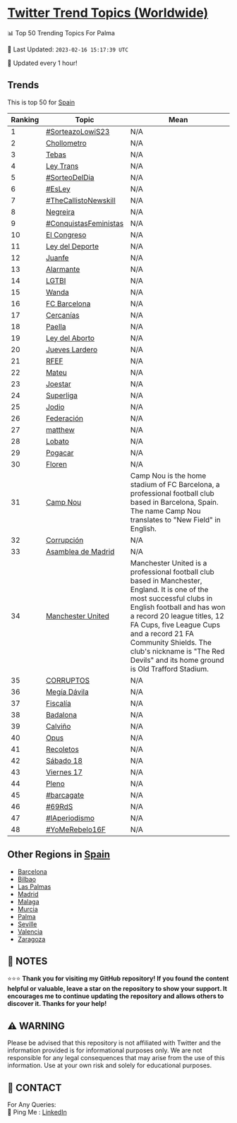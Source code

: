 [Twitter Trend Topics (Worldwide)](https://github.com/ErcinDedeoglu/Twitter-Trend-Topics)
==========


📊 Top 50 Trending Topics For Palma

📆 Last Updated: `2023-02-16 15:17:39 UTC`

🔧 Updated every 1 hour!


## Trends

This is top 50 for [Spain](</Spain>)

| Ranking | Topic | Mean |
| ------- | ------------ | ------------ |
| 1 | [#SorteazoLowiS23](http://twitter.com/search?q=%23SorteazoLowiS23) | N/A |
| 2 | [Chollometro](http://twitter.com/search?q=Chollometro) | N/A |
| 3 | [Tebas](http://twitter.com/search?q=Tebas) | N/A |
| 4 | [Ley Trans](http://twitter.com/search?q=Ley+Trans) | N/A |
| 5 | [#SorteoDelDia](http://twitter.com/search?q=%23SorteoDelDia) | N/A |
| 6 | [#EsLey](http://twitter.com/search?q=%23EsLey) | N/A |
| 7 | [#TheCallistoNewskill](http://twitter.com/search?q=%23TheCallistoNewskill) | N/A |
| 8 | [Negreira](http://twitter.com/search?q=Negreira) | N/A |
| 9 | [#ConquistasFeministas](http://twitter.com/search?q=%23ConquistasFeministas) | N/A |
| 10 | [El Congreso](http://twitter.com/search?q=El+Congreso) | N/A |
| 11 | [Ley del Deporte](http://twitter.com/search?q=Ley+del+Deporte) | N/A |
| 12 | [Juanfe](http://twitter.com/search?q=Juanfe) | N/A |
| 13 | [Alarmante](http://twitter.com/search?q=Alarmante) | N/A |
| 14 | [LGTBI](http://twitter.com/search?q=LGTBI) | N/A |
| 15 | [Wanda](http://twitter.com/search?q=Wanda) | N/A |
| 16 | [FC Barcelona](http://twitter.com/search?q=FC+Barcelona) | N/A |
| 17 | [Cercanías](http://twitter.com/search?q=Cercan%c3%adas) | N/A |
| 18 | [Paella](http://twitter.com/search?q=Paella) | N/A |
| 19 | [Ley del Aborto](http://twitter.com/search?q=Ley+del+Aborto) | N/A |
| 20 | [Jueves Lardero](http://twitter.com/search?q=Jueves+Lardero) | N/A |
| 21 | [RFEF](http://twitter.com/search?q=RFEF) | N/A |
| 22 | [Mateu](http://twitter.com/search?q=Mateu) | N/A |
| 23 | [Joestar](http://twitter.com/search?q=Joestar) | N/A |
| 24 | [Superliga](http://twitter.com/search?q=Superliga) | N/A |
| 25 | [Jodio](http://twitter.com/search?q=Jodio) | N/A |
| 26 | [Federación](http://twitter.com/search?q=Federaci%c3%b3n) | N/A |
| 27 | [matthew](http://twitter.com/search?q=matthew) | N/A |
| 28 | [Lobato](http://twitter.com/search?q=Lobato) | N/A |
| 29 | [Pogacar](http://twitter.com/search?q=Pogacar) | N/A |
| 30 | [Floren](http://twitter.com/search?q=Floren) | N/A |
| 31 | [Camp Nou](http://twitter.com/search?q=Camp+Nou) | Camp Nou is the home stadium of FC Barcelona, a professional football club based in Barcelona, Spain. The name Camp Nou translates to "New Field" in English. |
| 32 | [Corrupción](http://twitter.com/search?q=Corrupci%c3%b3n) | N/A |
| 33 | [Asamblea de Madrid](http://twitter.com/search?q=Asamblea+de+Madrid) | N/A |
| 34 | [Manchester United](http://twitter.com/search?q=Manchester+United) | Manchester United is a professional football club based in Manchester, England. It is one of the most successful clubs in English football and has won a record 20 league titles, 12 FA Cups, five League Cups and a record 21 FA Community Shields. The club's nickname is "The Red Devils" and its home ground is Old Trafford Stadium. |
| 35 | [CORRUPTOS](http://twitter.com/search?q=CORRUPTOS) | N/A |
| 36 | [Megía Dávila](http://twitter.com/search?q=Meg%c3%ada+D%c3%a1vila) | N/A |
| 37 | [Fiscalía](http://twitter.com/search?q=Fiscal%c3%ada) | N/A |
| 38 | [Badalona](http://twitter.com/search?q=Badalona) | N/A |
| 39 | [Calviño](http://twitter.com/search?q=Calvi%c3%b1o) | N/A |
| 40 | [Opus](http://twitter.com/search?q=Opus) | N/A |
| 41 | [Recoletos](http://twitter.com/search?q=Recoletos) | N/A |
| 42 | [Sábado 18](http://twitter.com/search?q=S%c3%a1bado+18) | N/A |
| 43 | [Viernes 17](http://twitter.com/search?q=Viernes+17) | N/A |
| 44 | [Pleno](http://twitter.com/search?q=Pleno) | N/A |
| 45 | [#barcagate](http://twitter.com/search?q=%23barcagate) | N/A |
| 46 | [#69RdS](http://twitter.com/search?q=%2369RdS) | N/A |
| 47 | [#IAperiodismo](http://twitter.com/search?q=%23IAperiodismo) | N/A |
| 48 | [#YoMeRebelo16F](http://twitter.com/search?q=%23YoMeRebelo16F) | N/A |



## Other Regions in [Spain](</Spain>)

* [Barcelona](</Spain/Barcelona.md>)
* [Bilbao](</Spain/Bilbao.md>)
* [Las Palmas](</Spain/Las Palmas.md>)
* [Madrid](</Spain/Madrid.md>)
* [Malaga](</Spain/Malaga.md>)
* [Murcia](</Spain/Murcia.md>)
* [Palma](</Spain/Palma.md>)
* [Seville](</Spain/Seville.md>)
* [Valencia](</Spain/Valencia.md>)
* [Zaragoza](</Spain/Zaragoza.md>)



## 📝 NOTES

⭐⭐⭐ **Thank you for visiting my GitHub repository! If you found the content helpful or valuable, leave a star on the repository to show your support. It encourages me to continue updating the repository and allows others to discover it. Thanks for your help!**


## ⚠️ WARNING

Please be advised that this repository is not affiliated with Twitter and the information provided is for informational purposes only. We are not responsible for any legal consequences that may arise from the use of this information. Use at your own risk and solely for educational purposes.


## 📨 CONTACT

 For Any Queries:  
            🏓 Ping Me : [LinkedIn](https://www.linkedin.com/in/ercindedeoglu/)

